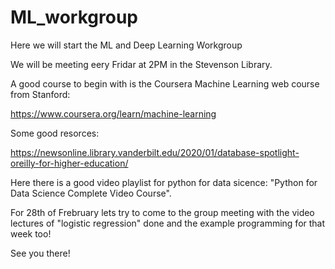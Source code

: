 # ML_workgroup
Here we will start the ML and Deep Learning Workgroup

We will be meeting eery Fridar at 2PM in the Stevenson Library. 

A good course to begin with is the Coursera Machine Learning web course from 
Stanford:

https://www.coursera.org/learn/machine-learning


Some good resorces:

https://newsonline.library.vanderbilt.edu/2020/01/database-spotlight-oreilly-for-higher-education/

Here there is a good video playlist for python for data sicence: "Python for Data Science Complete Video Course".

For 28th of Frebruary lets try to come to the group meeting with the video lectures of "logistic regression" done and the example programming for that week too! 

See you there! 
